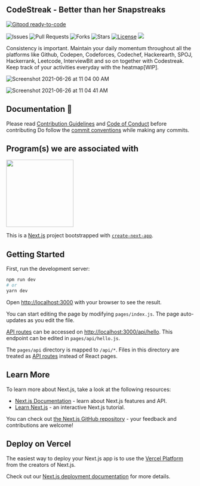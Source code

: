 ## CodeStreak - Better than her Snapstreaks

[![Gitpod ready-to-code](https://img.shields.io/badge/Gitpod-ready--to--code-blue?logo=gitpod)](https://gitpod.io/#https://github.com/nerdynikhil/codestreak)

![Issues](https://img.shields.io/github/issues/nerdynikhil/codestreak)
![Pull Requests](https://img.shields.io/github/issues-pr/nerdynikhil/codestreak)
![Forks](https://img.shields.io/github/forks/nerdynikhil/codestreak)
![Stars](https://img.shields.io/github/stars/nerdynikhil/codestreak)
[![License](https://img.shields.io/github/license/nerdynikhil/codestreak)](https://github.com/nerdynikhil/codestreak)
![](https://img.shields.io/github/repo-size/nerdynikhil/codestreak.svg?label=Repo%20size&style=flat-square)&nbsp;

Consistency is important. Maintain your daily momentum throughout all the platforms like Github, Codepen, Codeforces, Codechef, Hackerearth, SPOJ, Hackerrank, Leetcode, InterviewBit and so on together with Codestreak. Keep track of your activities everyday with the heatmap[WIP].

![Screenshot 2021-06-26 at 11 04 00 AM](https://user-images.githubusercontent.com/36399086/123503282-aa313e80-d66f-11eb-9d60-42a5cc04714a.png)

![Screenshot 2021-06-26 at 11 04 41 AM](https://user-images.githubusercontent.com/36399086/123503290-ba491e00-d66f-11eb-9ce4-8e598cff63bc.png)


## Documentation 📃
Please read [Contribution Guidelines](https://github.com/nerdynikhil/codestreak/blob/main/CONTRIBUTING.md) and [Code of Conduct](/CODE_OF_CONDUCT.md) before contributing
Do follow the [commit conventions](https://github.com/nerdynikhil/codestreak/blob/main/CONTRIBUTING.md#commit-conventions) while making any commits.

## Program(s) we are associated with

<a href="https://swoc.tech/index.html" target="_blank"><img src="https://raw.githubusercontent.com/HITK-TECH-Community/Community-Website/main/assets/SWoC.png" width="180px" height="180px"></a>


This is a [Next.js](https://nextjs.org/) project bootstrapped with [`create-next-app`](https://github.com/vercel/next.js/tree/canary/packages/create-next-app).

## Getting Started

First, run the development server:

```bash
npm run dev
# or
yarn dev
```

Open [http://localhost:3000](http://localhost:3000) with your browser to see the result.

You can start editing the page by modifying `pages/index.js`. The page auto-updates as you edit the file.

[API routes](https://nextjs.org/docs/api-routes/introduction) can be accessed on [http://localhost:3000/api/hello](http://localhost:3000/api/hello). This endpoint can be edited in `pages/api/hello.js`.

The `pages/api` directory is mapped to `/api/*`. Files in this directory are treated as [API routes](https://nextjs.org/docs/api-routes/introduction) instead of React pages.

## Learn More

To learn more about Next.js, take a look at the following resources:

- [Next.js Documentation](https://nextjs.org/docs) - learn about Next.js features and API.
- [Learn Next.js](https://nextjs.org/learn) - an interactive Next.js tutorial.

You can check out [the Next.js GitHub repository](https://github.com/vercel/next.js/) - your feedback and contributions are welcome!

## Deploy on Vercel

The easiest way to deploy your Next.js app is to use the [Vercel Platform](https://vercel.com/new?utm_medium=default-template&filter=next.js&utm_source=create-next-app&utm_campaign=create-next-app-readme) from the creators of Next.js.

Check out our [Next.js deployment documentation](https://nextjs.org/docs/deployment) for more details.
